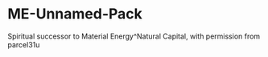 # ME-Unnamed-Pack
Spiritual successor to Material Energy^Natural Capital, with permission from parcel31u
